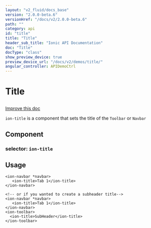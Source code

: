 ```yaml
---
layout: "v2_fluid/docs_base"
version: "2.0.0-beta.6"
versionHref: "/docs/v2/2.0.0-beta.6"
path: ""
category: api
id: "title"
title: "Title"
header_sub_title: "Ionic API Documentation"
doc: "Title"
docType: "class"
show_preview_device: true
preview_device_url: "/docs/v2/demos/title/"
angular_controller: APIDemoCtrl 
---
```










<h1 class="api-title">
<a class="anchor" name="title" href="#title"></a>

Title






</h1>

<a class="improve-v2-docs" href="http://github.com/driftyco/ionic/edit/2.0//ionic/components/toolbar/toolbar.ts#L124">
Improve this doc
</a>






<p><code>ion-title</code> is a component that sets the title of the <code>Toolbar</code> or <code>Navbar</code></p>


<h2><a class="anchor" name="Component" href="#Component"></a>Component</h2>
<h3>selector: <code>ion-title</code></h3>
<!-- @usage tag -->

<h2><a class="anchor" name="usage" href="#usage"></a>Usage</h2>

<pre><code class="lang-html">&lt;ion-navbar *navbar&gt;
   &lt;ion-title&gt;Tab 1&lt;/ion-title&gt;
&lt;/ion-navbar&gt;

&lt;!-- or if you wanted to create a subheader title--&gt;
&lt;ion-navbar *navbar&gt;
   &lt;ion-title&gt;Tab 1&lt;/ion-title&gt;
&lt;/ion-navbar&gt;
&lt;ion-toolbar&gt;
  &lt;ion-title&gt;SubHeader&lt;/ion-title&gt;
&lt;/ion-toolbar&gt;
</code></pre>




<!-- @property tags -->



<!-- instance methods on the class --><!-- related link --><!-- end content block -->


<!-- end body block -->

